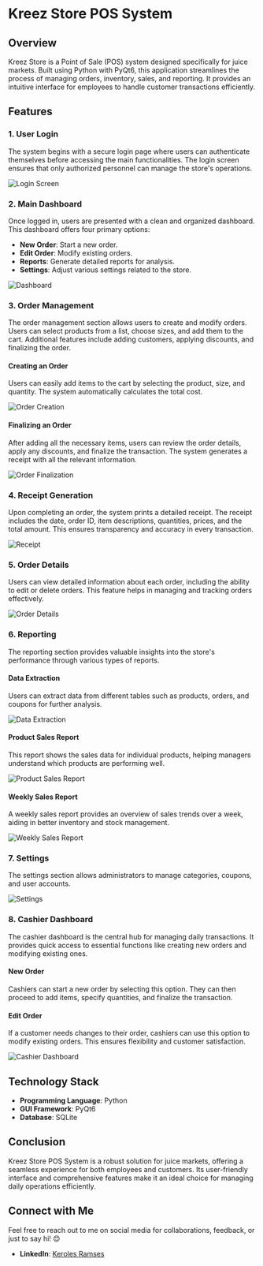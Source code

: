 # Kreez Store POS System

## Overview
Kreez Store is a Point of Sale (POS) system designed specifically for juice markets. Built using Python with PyQt6, this application streamlines the process of managing orders, inventory, sales, and reporting. It provides an intuitive interface for employees to handle customer transactions efficiently.

## Features

### 1. User Login
The system begins with a secure login page where users can authenticate themselves before accessing the main functionalities. The login screen ensures that only authorized personnel can manage the store's operations.

![Login Screen](./Photos/login_screen.png)

### 2. Main Dashboard
Once logged in, users are presented with a clean and organized dashboard. This dashboard offers four primary options:
- **New Order**: Start a new order.
- **Edit Order**: Modify existing orders.
- **Reports**: Generate detailed reports for analysis.
- **Settings**: Adjust various settings related to the store.

![Dashboard](./Photos/admin_dashboard.png)

### 3. Order Management
The order management section allows users to create and modify orders. Users can select products from a list, choose sizes, and add them to the cart. Additional features include adding customers, applying discounts, and finalizing the order.

#### Creating an Order
Users can easily add items to the cart by selecting the product, size, and quantity. The system automatically calculates the total cost.

![Order Creation](./Photos/order_creation.png)

#### Finalizing an Order
After adding all the necessary items, users can review the order details, apply any discounts, and finalize the transaction. The system generates a receipt with all the relevant information.

![Order Finalization](./Photos/order_finalization.png)

### 4. Receipt Generation
Upon completing an order, the system prints a detailed receipt. The receipt includes the date, order ID, item descriptions, quantities, prices, and the total amount. This ensures transparency and accuracy in every transaction.

![Receipt](./Photos/receipt.png)

### 5. Order Details
Users can view detailed information about each order, including the ability to edit or delete orders. This feature helps in managing and tracking orders effectively.

![Order Details](./Photos/order_details.png)

### 6. Reporting
The reporting section provides valuable insights into the store's performance through various types of reports.

#### Data Extraction
Users can extract data from different tables such as products, orders, and coupons for further analysis.

![Data Extraction](./Photos/data_extraction.png)

#### Product Sales Report
This report shows the sales data for individual products, helping managers understand which products are performing well.

![Product Sales Report](./Photos/product_sales_report.png)

#### Weekly Sales Report
A weekly sales report provides an overview of sales trends over a week, aiding in better inventory and stock management.

![Weekly Sales Report](./Photos/sales_report.png)

### 7. Settings
The settings section allows administrators to manage categories, coupons, and user accounts.

![Settings](./Photos/settings.png)

### 8. Cashier Dashboard
The cashier dashboard is the central hub for managing daily transactions. It provides quick access to essential functions like creating new orders and modifying existing ones.

#### New Order
Cashiers can start a new order by selecting this option. They can then proceed to add items, specify quantities, and finalize the transaction.

#### Edit Order
If a customer needs changes to their order, cashiers can use this option to modify existing orders. This ensures flexibility and customer satisfaction.

![Cashier Dashboard](./Photos/cashier_dashboard.png)

## Technology Stack
- **Programming Language**: Python
- **GUI Framework**: PyQt6
- **Database**: SQLite

## Conclusion
Kreez Store POS System is a robust solution for juice markets, offering a seamless experience for both employees and customers. Its user-friendly interface and comprehensive features make it an ideal choice for managing daily operations efficiently.

## Connect with Me
Feel free to reach out to me on social media for collaborations, feedback, or just to say hi! 😊

- **LinkedIn**: [Keroles Ramses](https://www.linkedin.com/in/keroles-ramses/)
